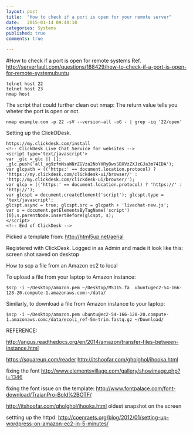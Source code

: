 ```yaml
---
layout: post
title:  "How to check if a port is open for your remote server"
date:   2015-01-14 09:40:10
categories: Systems
published: true
comments: true

---
```

#How to check if a port is open for remote systems
Ref. <http://serverfault.com/questions/188429/how-to-check-if-a-port-is-open-for-remote-systemubuntu>

	telnet host 22
	telnet host 23
	nmap host
    

The script that could further clean out nmap:
The return value tells you wheter the port is open or not.

	nmap example.com -p 22 -sV --version-all -oG - | grep -iq '22/open'

Setting up the ClickODesk.

	https://my.clickdesk.com/install
	<!-- ClickDesk Live Chat Service for websites -->
	<script type='text/javascript'>
	var _glc =_glc || []; 	_glc.push('all_ag9zfmNsaWNrZGVza2NoYXRyDwsSBXVzZXJzGJa3m74IDA');
	var glcpath = (('https:' == document.location.protocol) ? 'https://my.clickdesk.com/clickdesk-ui/browser/' : 
	'http://my.clickdesk.com/clickdesk-ui/browser/');
	var glcp = (('https:' == document.location.protocol) ? 'https://' : 'http://');
	var glcspt = document.createElement('script'); glcspt.type = 'text/javascript'; 
	glcspt.async = true; glcspt.src = glcpath + 'livechat-new.js';
	var s = document.getElementsByTagName('script')[0];s.parentNode.insertBefore(glcspt, s);
	</script>
	<!-- End of ClickDesk -->

Picked a template from:
<http://html5up.net/aerial>

Registered with ClickDesk. Logged in as Admin and made it look like this:
screen shot saved on desktop

How to scp  a file from an Amazon ec2 to local

To upload a file from your laptop to Amazon instance:

	$scp -i ~/Desktop/amazon.pem ~/Desktop/MS115.fa  ubuntu@ec2-54-166-128-20.compute-1.amazonaws.com:~/data/

Similarly, to download a file from Amazon instance to your laptop:

	$scp -i ~/Desktop/amazon.pem ubuntu@ec2-54-166-128-20.compute-1.amazonaws.com:/data/ecoli_ref-5m-trim.fastq.gz ~/Download/

REFERENCE:

<http://angus.readthedocs.org/en/2014/amazon/transfer-files-between-instance.html>

<https://squareup.com/reader>
<http://itshoofar.com/gholghol/ihooka.html>

fixing the font
<http://www.elementsvillage.com/gallery/showimage.php?i=1346>

fixing the font issue on the template:
<http://www.fontpalace.com/font-download/TrajanPro-Bold%2BOTF/>

<http://itshoofar.com/gholghol/ihooka.html>
oldest snapshot on the screen

settting up the httpd:
<http://coenraets.org/blog/2012/01/setting-up-wordpress-on-amazon-ec2-in-5-minutes/>


